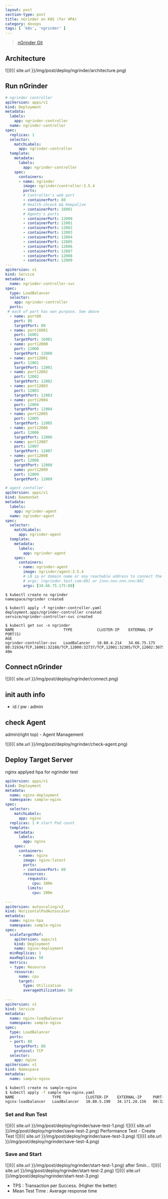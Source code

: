 ```yaml
---
layout: post
section-type: post
title: nGrinder on K8S (for HPA)
category: devops
tags: [ 'k8s', 'ngrinder' ]
---
```


> [nGrinder Git](https://github.com/naver/ngrinder/wiki/Architecture)

## Architecture

![]({{ site.url }}/img/post/deploy/ngrinder/architecture.png)

## Run nGrinder

```yaml
# ngrinder controller
apiVersion: apps/v1
kind: Deployment
metadata:
  labels:
    app: ngrinder-controller
  name: ngrinder-controller
spec:
  replicas: 1
  selector:
    matchLabels:
      app: ngrinder-controller
  template:
    metadata:
      labels:
        app: ngrinder-controller
    spec:
      containers:
      - name: ngrinder
        image: ngrinder/controller:3.5.4
        ports:
        # Controller's web port
        - containerPort: 80
        # Health-chceck && Keepalive
        - containerPort: 16001
        # Agents's ports
        - containerPort: 12000
        - containerPort: 12001
        - containerPort: 12002
        - containerPort: 12003
        - containerPort: 12004
        - containerPort: 12005
        - containerPort: 12006
        - containerPort: 12007
        - containerPort: 12008
        - containerPort: 12009
---
apiVersion: v1
kind: Service
metadata:
  name: ngrinder-controller-svc
spec:
  type: LoadBalancer
  selector:
    app: ngrinder-controller
  ports:
 # each of port has own purpose. See above
  - name: port80
    port: 80
    targetPort: 80
  - name: port16001
    port: 16001
    targetPort: 16001
  - name: port12000
    port: 12000
    targetPort: 12000
  - name: port12001
    port: 12001
    targetPort: 12001
  - name: port12002
    port: 12002
    targetPort: 12002
  - name: port12003
    port: 12003
    targetPort: 12003
  - name: port12004
    port: 12004
    targetPort: 12004
  - name: port12005
    port: 12005
    targetPort: 12005
  - name: port12006
    port: 12006
    targetPort: 12006
  - name: port12007
    port: 12007
    targetPort: 12007
  - name: port12008
    port: 12008
    targetPort: 12008
  - name: port12009
    port: 12009
    targetPort: 12009
```

```yaml
# agent contoller
apiVersion: apps/v1
kind: DaemonSet
metadata:
  labels:
    app: ngrinder-agent
  name: ngrinder-agent
spec:
  selector:
    matchLabels:
      app: ngrinder-agent
  template:
    metadata:
      labels:
        app: ngrinder-agent
    spec:
      containers:
      - name: ngrinder-agent
        image: ngrinder/agent:3.5.4
        # LB ip or domain name or any reachable address to connect the nGrinder controller
        # args: [ngrinder.test.com:80] or [nnn.nnn.nnn.nnn:80]
        args: [34.66.75.175:80]
```

```basn
$ kubectl create ns ngrinder
namespace/ngrinder created
 
$ kubectl apply -f ngrinder-controller.yaml
deployment.apps/ngrinder-controller created
service/ngrinder-controller-svc created
 
$ kubectl get svc -n ngrinder
NAME                      TYPE           CLUSTER-IP    EXTERNAL-IP   PORT(S)                                                                                                                                                                                        AGE
ngrinder-controller-svc   LoadBalancer   10.80.4.214   34.66.75.175   80:31934/TCP,16001:32188/TCP,12000:32737/TCP,12001:32305/TCP,12002:30752/TCP,12003:30412/TCP,12004:32402/TCP,12005:30610/TCP,12006:32752/TCP,12007:32584/TCP,12008:31989/TCP,12009:30674/TCP   40m
```

## Connect nGrinder

![]({{ site.url }}/img/post/deploy/ngrinder/connect.png)

## init auth info
- id / pw : admin

## check Agent
admin(right top) - Agent Management

![]({{ site.url }}/img/post/deploy/ngrinder/check-agent.png)

## Deploy Target Server
nginx applyed hpa for ngrinder test
```yaml
apiVersion: apps/v1
kind: Deployment
metadata:
  name: nginx-deployment
  namespace: sample-nginx
spec:
  selector:
    matchLabels:
      app: nginx
  replicas: 1 # start Pod count
  template:
    metadata:
      labels:
        app: nginx
    spec:
      containers:
      - name: nginx
        image: nginx:latest
        ports:
        - containerPort: 80
        resources:
          requests:
            cpu: 100m
          limits:
            cpu: 200m
 
---
apiVersion: autoscaling/v2
kind: HorizontalPodAutoscaler
metadata:
  name: nginx-hpa
  namespace: sample-nginx
spec:
  scaleTargetRef:
    apiVersion: apps/v1
    kind: Deployment
    name: nginx-deployment
  minReplicas: 1
  maxReplicas: 50
  metrics:
  - type: Resource
    resource:
      name: cpu
      target:
        type: Utilization
        averageUtilization: 50
 
---
apiVersion: v1
kind: Service
metadata:
  name: nginx-loadbalancer
  namespace: sample-nginx
spec:
  type: LoadBalancer
  ports:
  - port: 80
    targetPort: 80
    protocol: TCP
  selector:
    app: nginx
apiVersion: v1
kind: Namespace
metadata:
  name: sample-nginx
```

```bash
$ kubectl create ns sample-nginx
$ kubectl apply -f sample-hpa-nginx.yaml
NAME                 TYPE           CLUSTER-IP    EXTERNAL-IP     PORT(S)        AGE
nginx-loadbalancer   LoadBalancer   10.80.5.190   34.171.28.156   80:32068/TCP   39s
```
### Set and Run Test

![]({{ site.url }}/img/post/deploy/ngrinder/save-test-1.png)
![]({{ site.url }}/img/post/deploy/ngrinder/save-test-2.png)
Performance Test - Create Test
![]({{ site.url }}/img/post/deploy/ngrinder/save-test-3.png)
![]({{ site.url }}/img/post/deploy/ngrinder/save-test-4.png)

### Save and Start
![]({{ site.url }}/img/post/deploy/ngrinder/start-test-1.png)
after 5min...
![]({{ site.url }}/img/post/deploy/ngrinder/start-test-2.png)
![]({{ site.url }}/img/post/deploy/ngrinder/start-test-3.png)
- TPS : Transaction per Success. (Higher the better)
- Mean Test Time : Average response time
